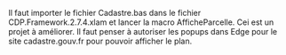 Il faut importer le fichier Cadastre.bas dans le fichier CDP.Framework.2.7.4.xlam et lancer la macro AfficheParcelle.
Cei est un projet à améliorer.
Il faut penser à autoriser les popups dans Edge pour le site cadastre.gouv.fr pour pouvoir afficher le plan.
